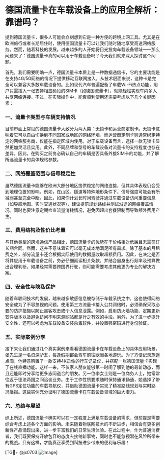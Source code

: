 # 德国流量卡在车载设备上的应用全解析：靠谱吗？

提到德国流量卡，很多人可能会立刻想到它是一种方便的跨境上网工具。尤其是在欧洲旅行或者长期居住时，使用德国流量卡可以让我们随时随地享受高速网络服务。然而，随着科技的发展，越来越多的人开始将目光投向车载设备领域——那么问题来了：德国流量卡真的可以用于车载设备吗？今天我们就来深入探讨这个问题。

首先，我们需要明确一点，德国流量卡本质上是一种数据通信卡，它的主要功能是在支持4G/5G网络的情况下提供移动互联网接入。从技术层面来说，这种卡是完全可以兼容大多数车载设备的。比如现代汽车普遍配备了车载Wi-Fi热点功能，用户只需插入一张支持相应频段的SIM卡（如德国流量卡），就能轻松实现车内多人共享网络连接。不过，在实际操作中，能否顺利使用还需要考虑以下几个关键因素：

### 一、流量卡类型与车辆支持情况

目前市面上常见的德国流量卡大致分为两大类：无锁卡和运营商定制卡。无锁卡意味着它可以自由切换到不同国家或地区的网络环境，而运营商定制卡则通常绑定特定的网络服务商，仅能在指定区域内使用。对于车载设备而言，选择一款无锁卡显然更加灵活且实用。此外，不同品牌和型号的车载设备对流量卡的支持程度也存在差异。因此，在购买之前务必确认自己的车辆是否具备外接SIM卡的功能，并了解所选流量卡的具体规格参数。

### 二、网络覆盖范围与信号稳定性

虽然德国流量卡能够在欧洲大部分地区提供稳定的网络连接，但其具体表现仍会受到地理位置的影响。例如，在山区、隧道等特殊地形条件下，信号强度可能会有所减弱甚至完全中断。因此，如果你计划长时间驾驶并通过车载设备访问重要信息（如导航地图、实时交通状况等），建议提前规划路线并测试沿途的网络覆盖情况。同时也要注意定期检查流量消耗情况，避免因超出套餐限制而导致额外费用产生。

### 三、费用结构及性价比考量

与其他类型的跨境通信产品相比，德国流量卡的优势在于价格相对低廉且无需签订长期合同。然而，这并不意味着它可以毫无成本地满足所有需求。除了基本的月租费之外，部分流量卡还会根据实际使用的数据量收取超额费用。因此，在决定是否将其应用于车载设备之前，务必仔细阅读相关条款，并结合自身出行频率及预算做出合理判断。如果经常需要跨国界行驶，则可能需要考虑其他更为专业的解决方案。

### 四、安全性与隐私保护

随着车联网技术的发展，越来越多敏感信息被存储于车载系统之中，这也使得网络安全成为了不容忽视的问题。使用第三方流量卡接入公共网络时，必须确保采取必要的防护措施以防止黑客攻击或个人信息泄露。例如，启用防火墙功能、定期更新软件版本以及避免访问不明来源网站都是行之有效的手段。另外，为了进一步提升安全性，还可以考虑为车载设备安装杀毒软件，并设置强密码进行身份验证。

### 五、实际案例分享

接下来让我们通过几个真实案例来看看德国流量卡在车载设备上的具体应用场景。张先生是一名资深驴友，每逢假期都会驾车前往欧洲各地游玩。为了方便记录旅途点滴，他特意购置了一款支持4K录像的行车记录仪，并搭配一张德国流量卡实现了在线直播功能。这样一来，不仅家人朋友能够第一时间了解到他的最新动态，而且还能即时分享给更多志同道合的朋友。另一位李女士则是一位商务人士，她常常往返于德法两国之间洽谈业务。由于工作性质要求随时保持通讯畅通，她选择了带有GPS定位功能的车载导航仪，并借助德国流量卡实现了精准路线规划与实时路况播报。这些实例充分证明了德国流量卡在车载设备领域的巨大潜力。

### 六、总结与展望

综上所述，德国流量卡确实可以在一定程度上满足车载设备的需求，但前提是需要综合考虑上述各个方面的影响。未来随着物联网技术的不断进步，相信会有更多创新性产品涌现出来，进一步丰富我们的日常生活体验。在此过程中，作为普通消费者，我们既要保持开放包容的态度去接纳新事物，同时也不能忽视潜在风险所带来的挑战。只有这样，才能真正享受到科技进步带来的便利与乐趣！

[TG💪+ @jx0703 ![Image](https://github.com/user-attachments/assets/dbca1d08-cadb-493c-b0ec-ad6f7a83f270)]